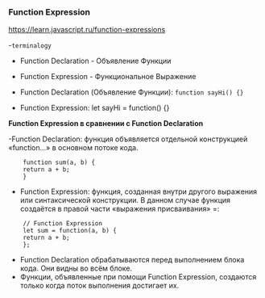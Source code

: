 ### Function Expression

https://learn.javascript.ru/function-expressions

-`terminalogy`

- Function Declaration - Объявление Функции
- Function Expression - Функциональное Выражение


- Function Declaration (Объявление Функции): `function sayHi() {}`
- Function Expression: let sayHi = function() {}

**Function Expression в сравнении с Function Declaration**

-Function Declaration: функция объявляется отдельной конструкцией «function…» в основном потоке кода.

>

        function sum(a, b) {
        return a + b;
        }

- Function Expression: функция, созданная внутри другого выражения или синтаксической конструкции. В данном случае
  функция создаётся в правой части «выражения присваивания» =:

>

        // Function Expression
        let sum = function(a, b) {
        return a + b;
        };

- Function Declaration обрабатываются перед выполнением блока кода. Они видны во всём блоке.
- Функции, объявленные при помощи Function Expression, создаются только когда поток выполнения достигает их.
